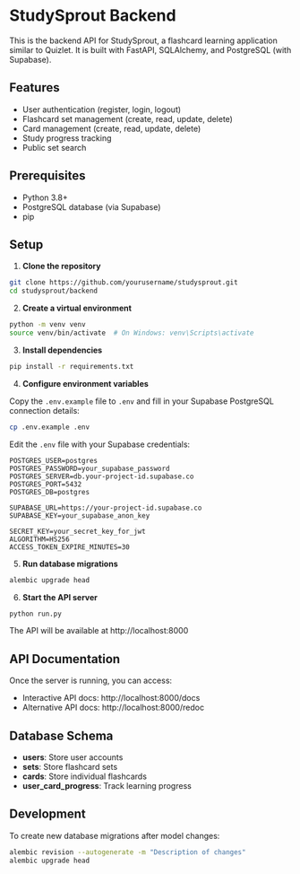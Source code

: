 # StudySprout Backend

This is the backend API for StudySprout, a flashcard learning application similar to Quizlet. It is built with FastAPI, SQLAlchemy, and PostgreSQL (with Supabase).

## Features

- User authentication (register, login, logout)
- Flashcard set management (create, read, update, delete)
- Card management (create, read, update, delete)
- Study progress tracking
- Public set search

## Prerequisites

- Python 3.8+
- PostgreSQL database (via Supabase)
- pip

## Setup

1. **Clone the repository**

```bash
git clone https://github.com/yourusername/studysprout.git
cd studysprout/backend
```

2. **Create a virtual environment**

```bash
python -m venv venv
source venv/bin/activate  # On Windows: venv\Scripts\activate
```

3. **Install dependencies**

```bash
pip install -r requirements.txt
```

4. **Configure environment variables**

Copy the `.env.example` file to `.env` and fill in your Supabase PostgreSQL connection details:

```bash
cp .env.example .env
```

Edit the `.env` file with your Supabase credentials:

```
POSTGRES_USER=postgres
POSTGRES_PASSWORD=your_supabase_password
POSTGRES_SERVER=db.your-project-id.supabase.co
POSTGRES_PORT=5432
POSTGRES_DB=postgres

SUPABASE_URL=https://your-project-id.supabase.co
SUPABASE_KEY=your_supabase_anon_key

SECRET_KEY=your_secret_key_for_jwt
ALGORITHM=HS256
ACCESS_TOKEN_EXPIRE_MINUTES=30
```

5. **Run database migrations**

```bash
alembic upgrade head
```

6. **Start the API server**

```bash
python run.py
```

The API will be available at http://localhost:8000

## API Documentation

Once the server is running, you can access:

- Interactive API docs: http://localhost:8000/docs
- Alternative API docs: http://localhost:8000/redoc

## Database Schema

- **users**: Store user accounts
- **sets**: Store flashcard sets
- **cards**: Store individual flashcards
- **user_card_progress**: Track learning progress

## Development

To create new database migrations after model changes:

```bash
alembic revision --autogenerate -m "Description of changes"
alembic upgrade head
```
